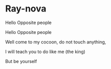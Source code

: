 # Ray-nova

Hello Opposite people 

Hello Opposite people 

Well come to my cocoon, do not touch anything, 

I will teach you to do like me (the king) 

But be yourself 
